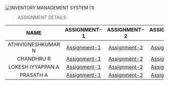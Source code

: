 ![INVENTORY MANAGEMENT SYSTEM (1)](https://user-images.githubusercontent.com/89722457/192203902-875217f5-3944-47a9-b761-7b2b1a96b1ac.png)

> ASSIGNMENT DETAILS


| NAME | ASSIGNMENT-1 | ASSIGNMENT-2 | ASSIGNMENT-3 | ASSIGNMENT-4 |
|     :---:    |     :---:      |     :---:     |     :---:    |     :---:      |
| ATHIVIGNESHKUMAR N   | [Assignment-1](https://github.com/IBM-EPBL/IBM-Project-54059-1661588263/tree/master/Assignments/ATHIVIGNESHKUMAR%20N/Assignment-1)    | [Assignment-2](https://github.com/IBM-EPBL/IBM-Project-54059-1661588263/tree/master/Assignments/ATHIVIGNESHKUMAR%20N/ASSIGNMENT-2)    | [Assignment-3](https://github.com/IBM-EPBL/IBM-Project-54059-1661588263/tree/master/Assignments/ATHIVIGNESHKUMAR%20N/ASSIGNMENT-3)   | Assignment-4     |
| CHANDHRU R     | [Assignment-1](https://github.com/IBM-EPBL/IBM-Project-54059-1661588263/tree/master/Assignments/CHANDHRU%20R/assignment)       | [Assignment-2](https://github.com/IBM-EPBL/IBM-Project-54059-1661588263/tree/master/Assignments/CHANDHRU%20R/Assignment-2)      | [Assignment-3](https://github.com/IBM-EPBL/IBM-Project-54059-1661588263/tree/master/Assignments/CHANDHRU%20R/Assignment-3)     | Assignment-4       |
| LOKESH IYYAPPAN A     | [Assignment-1](https://github.com/IBM-EPBL/IBM-Project-54059-1661588263/tree/master/Assignments/LOKESH%20IYYAPPAN%20A/assignment-1)       | [Assignment-2](https://github.com/IBM-EPBL/IBM-Project-54059-1661588263/tree/master/Assignments/LOKESH%20IYYAPPAN%20A/Assignment-2)      | [Assignment-3](https://github.com/IBM-EPBL/IBM-Project-54059-1661588263/tree/master/Assignments/LOKESH%20IYYAPPAN%20A/Assignment-3)     | [Assignment-4](https://github.com/IBM-EPBL/IBM-Project-54059-1661588263/tree/master/Assignments/LOKESH%20IYYAPPAN%20A/Assignment-4)     |
| PRASATH A     | [Assignment-1](https://github.com/IBM-EPBL/IBM-Project-54059-1661588263/tree/master/Assignments/PRASATH%20A/Assignment-1)       | [Assignment-2](https://github.com/IBM-EPBL/IBM-Project-54059-1661588263/tree/master/Assignments/PRASATH%20A/Assignment_2)      | [Assignment-3](https://github.com/IBM-EPBL/IBM-Project-54059-1661588263/tree/master/Assignments/PRASATH%20A/assignment_3)     | [Assignment-4](https://github.com/IBM-EPBL/IBM-Project-54059-1661588263/tree/master/Assignments/PRASATH%20A/Assignment_4)      |


